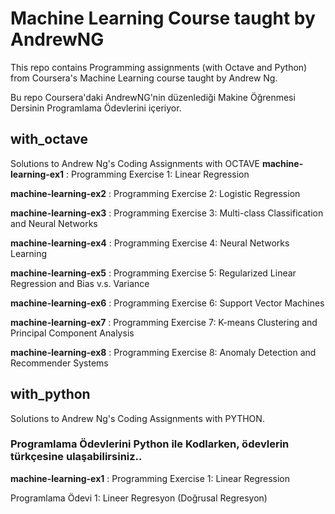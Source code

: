 # Machine Learning Course taught by AndrewNG
This repo contains Programming assignments (with Octave and Python) from Coursera's Machine Learning course taught by Andrew Ng. 

Bu repo Coursera'daki AndrewNG'nin düzenlediği Makine Öğrenmesi Dersinin Programlama Ödevlerini içeriyor.

##  with_octave
Solutions to Andrew Ng's Coding Assignments with OCTAVE
__machine-learning-ex1__ : Programming Exercise 1: Linear Regression

__machine-learning-ex2__ : Programming Exercise 2: Logistic Regression

__machine-learning-ex3__ : Programming Exercise 3: Multi-class Classification and Neural Networks

__machine-learning-ex4__ : Programming Exercise 4: Neural Networks Learning

__machine-learning-ex5__ : Programming Exercise 5: Regularized Linear Regression and Bias v.s. Variance

__machine-learning-ex6__ : Programming Exercise 6: Support Vector Machines

__machine-learning-ex7__ : Programming Exercise 7: K-means Clustering and Principal Component Analysis

__machine-learning-ex8__ : Programming Exercise 8: Anomaly Detection and Recommender Systems

##  with_python 
Solutions to Andrew Ng's Coding Assignments with PYTHON.

### Programlama Ödevlerini Python ile Kodlarken, ödevlerin türkçesine ulaşabilirsiniz..

__machine-learning-ex1__ : Programming Exercise 1: Linear Regression
                           
Programlama Ödevi 1: Lineer Regresyon (Doğrusal Regresyon)
